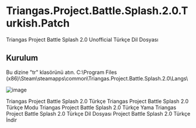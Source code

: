 # Triangas.Project.Battle.Splash.2.0.Turkish.Patch
Triangas Project Battle Splash 2.0 Unofficial Türkçe Dil Dosyası

Kurulum
--------

Bu dizine "tr" klasörünü atın.
C:\Program Files (x86)\Steam\steamapps\common\Triangas.Project.Battle.Splash.2.0\Langs\

![image](https://user-images.githubusercontent.com/102454358/216825828-9d5b7e4a-99e1-4486-9131-5aa3d620e225.png)

Triangas Project Battle Splash 2.0 Türkçe
Triangas Project Battle Splash 2.0 Türkçe Modu
Triangas Project Battle Splash 2.0 Türkçe Yama
Triangas Project Battle Splash 2.0 Türkçe Dil Dosyası
Project Battle Splash 2.0 Türkçe İndir
